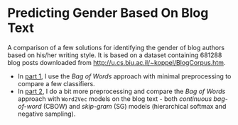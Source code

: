 # Predicting Gender Based On Blog Text

A comparison of a few solutions for identifying the gender of blog authors based on his/her writing style.
It is based on a dataset containing 681288 blog posts downloaded from http://u.cs.biu.ac.il/~koppel/BlogCorpus.htm.

- In [part 1](which_gender_part_1.ipynb), I use the *Bag of Words* approach with minimal preprocessing to compare a few classifiers.
- In [part 2](which_gender_part_2.ipynb), I do a bit more preprocessing and compare the *Bag of Words* approach with `Word2Vec` models on the blog text - both *continuous bag-of-word* (CBOW) and *skip-gram* (SG) models (hierarchical softmax and negative sampling).

